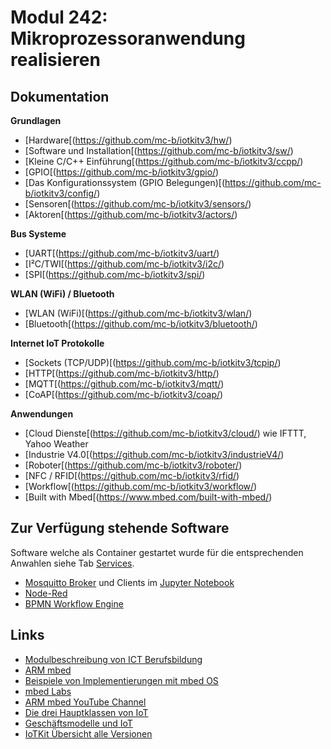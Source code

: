 # Modul 242: Mikroprozessoranwendung realisieren

## Dokumentation

**Grundlagen**

* [Hardware[(https://github.com/mc-b/iotkitv3/hw/)
* [Software und Installation[(https://github.com/mc-b/iotkitv3/sw/)
* [Kleine C/C++ Einführung[(https://github.com/mc-b/iotkitv3/ccpp/)
* [GPIO[(https://github.com/mc-b/iotkitv3/gpio/)
* [Das Konfigurationssystem (GPIO Belegungen)[(https://github.com/mc-b/iotkitv3/config/)
* [Sensoren[(https://github.com/mc-b/iotkitv3/sensors/)
* [Aktoren[(https://github.com/mc-b/iotkitv3/actors/)

**Bus Systeme**

* [UART[(https://github.com/mc-b/iotkitv3/uart/)
* [I²C/TWI[(https://github.com/mc-b/iotkitv3/i2c/)
* [SPI[(https://github.com/mc-b/iotkitv3/spi/)

**WLAN (WiFi) / Bluetooth**

* [WLAN (WiFi)[(https://github.com/mc-b/iotkitv3/wlan/)
* [Bluetooth[(https://github.com/mc-b/iotkitv3/bluetooth/)

**Internet IoT Protokolle**

* [Sockets (TCP/UDP)[(https://github.com/mc-b/iotkitv3/tcpip/)
* [HTTP[(https://github.com/mc-b/iotkitv3/http/)
* [MQTT[(https://github.com/mc-b/iotkitv3/mqtt/)
* [CoAP[(https://github.com/mc-b/iotkitv3/coap/)

**Anwendungen**

* [Cloud Dienste[(https://github.com/mc-b/iotkitv3/cloud/) wie IFTTT, Yahoo Weather
* [Industrie V4.0[(https://github.com/mc-b/iotkitv3/industrieV4/)
* [Roboter[(https://github.com/mc-b/iotkitv3/roboter/)
* [NFC / RFID[(https://github.com/mc-b/iotkitv3/rfid/)
* [Workflow[(https://github.com/mc-b/iotkitv3/workflow/)
* [Built with Mbed[(https://www.mbed.com/built-with-mbed/)

## Zur Verfügung stehende Software

Software welche als Container gestartet wurde für die entsprechenden Anwahlen siehe Tab [Services](#Services).

* [Mosquitto Broker](https://mosquitto.org/) und Clients im [Jupyter Notebook](:32188/work) 
* [Node-Red](https://nodered.org/)
* [BPMN Workflow Engine](https://github.com/mc-b/misegr/tree/master/bpmn)

## Links

* [Modulbeschreibung von ICT Berufsbildung](https://cf.ict-berufsbildung.ch/modules.php?name=Mbk&a=20101&cmodnr=242&noheader=1)
* [ARM mbed](https://www.mbed.com)
* [Beispiele von Implementierungen mit mbed OS](https://www.mbed.com/built-with-mbed/)
* [mbed Labs](https://labs.mbed.com/)
* [ARM mbed YouTube Channel](https://www.youtube.com/channel/UCNcxd73dSceKtU77XWMOg8A)
* [Die drei Hauptklassen von IoT](https://www.arm.com/products/iot/soc)
* [Geschäftsmodelle und IoT](https://www.iot-lab.ch/publications/#whitepapers)
* [IoTKit Übersicht alle Versionen](https://github.com/mc-b/IoTKit#internet-der-dinge-kit)